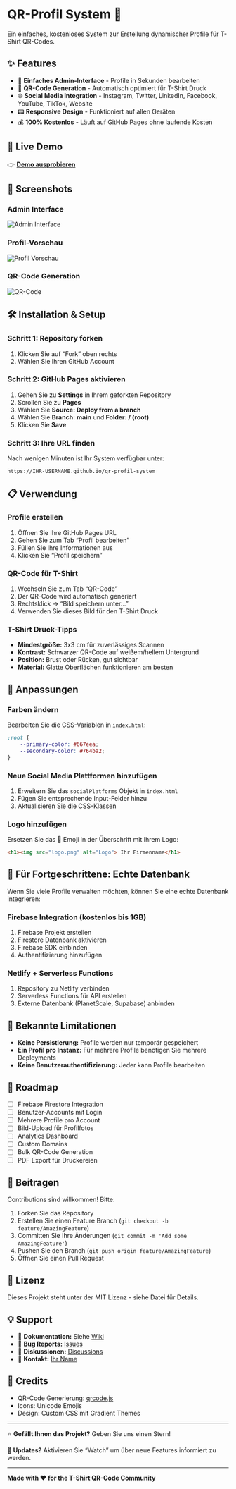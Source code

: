 # QR-Profil System 🎯

Ein einfaches, kostenloses System zur Erstellung dynamischer Profile für T-Shirt QR-Codes.

## ✨ Features

- 📝 **Einfaches Admin-Interface** - Profile in Sekunden bearbeiten
- 📱 **QR-Code Generation** - Automatisch optimiert für T-Shirt Druck
- 🌐 **Social Media Integration** - Instagram, Twitter, LinkedIn, Facebook, YouTube, TikTok, Website
- 📟 **Responsive Design** - Funktioniert auf allen Geräten
- 💰 **100% Kostenlos** - Läuft auf GitHub Pages ohne laufende Kosten

## 🚀 Live Demo

👉 **[Demo ausprobieren](https://IHR-USERNAME.github.io/qr-profil-system)**

## 📸 Screenshots

### Admin Interface

![Admin Interface](docs/screenshot-admin.png)

### Profil-Vorschau

![Profil Vorschau](docs/screenshot-profile.png)

### QR-Code Generation

![QR-Code](docs/screenshot-qr.png)

## 🛠️ Installation & Setup

### Schritt 1: Repository forken

1. Klicken Sie auf “Fork” oben rechts
1. Wählen Sie Ihren GitHub Account

### Schritt 2: GitHub Pages aktivieren

1. Gehen Sie zu **Settings** in Ihrem geforkten Repository
1. Scrollen Sie zu **Pages**
1. Wählen Sie **Source: Deploy from a branch**
1. Wählen Sie **Branch: main** und **Folder: / (root)**
1. Klicken Sie **Save**

### Schritt 3: Ihre URL finden

Nach wenigen Minuten ist Ihr System verfügbar unter:

```
https://IHR-USERNAME.github.io/qr-profil-system
```

## 📋 Verwendung

### Profile erstellen

1. Öffnen Sie Ihre GitHub Pages URL
1. Gehen Sie zum Tab “Profil bearbeiten”
1. Füllen Sie Ihre Informationen aus
1. Klicken Sie “Profil speichern”

### QR-Code für T-Shirt

1. Wechseln Sie zum Tab “QR-Code”
1. Der QR-Code wird automatisch generiert
1. Rechtsklick → “Bild speichern unter…”
1. Verwenden Sie dieses Bild für den T-Shirt Druck

### T-Shirt Druck-Tipps

- **Mindestgröße:** 3x3 cm für zuverlässiges Scannen
- **Kontrast:** Schwarzer QR-Code auf weißem/hellem Untergrund
- **Position:** Brust oder Rücken, gut sichtbar
- **Material:** Glatte Oberflächen funktionieren am besten

## 🔧 Anpassungen

### Farben ändern

Bearbeiten Sie die CSS-Variablen in `index.html`:

```css
:root {
    --primary-color: #667eea;
    --secondary-color: #764ba2;
}
```

### Neue Social Media Plattformen hinzufügen

1. Erweitern Sie das `socialPlatforms` Objekt in `index.html`
1. Fügen Sie entsprechende Input-Felder hinzu
1. Aktualisieren Sie die CSS-Klassen

### Logo hinzufügen

Ersetzen Sie das 🎯 Emoji in der Überschrift mit Ihrem Logo:

```html
<h1><img src="logo.png" alt="Logo"> Ihr Firmenname</h1>
```

## 📱 Für Fortgeschrittene: Echte Datenbank

Wenn Sie viele Profile verwalten möchten, können Sie eine echte Datenbank integrieren:

### Firebase Integration (kostenlos bis 1GB)

1. Firebase Projekt erstellen
1. Firestore Datenbank aktivieren
1. Firebase SDK einbinden
1. Authentifizierung hinzufügen

### Netlify + Serverless Functions

1. Repository zu Netlify verbinden
1. Serverless Functions für API erstellen
1. Externe Datenbank (PlanetScale, Supabase) anbinden

## 🐛 Bekannte Limitationen

- **Keine Persistierung:** Profile werden nur temporär gespeichert
- **Ein Profil pro Instanz:** Für mehrere Profile benötigen Sie mehrere Deployments
- **Keine Benutzerauthentifizierung:** Jeder kann Profile bearbeiten

## 🔮 Roadmap

- [ ] Firebase Firestore Integration
- [ ] Benutzer-Accounts mit Login
- [ ] Mehrere Profile pro Account
- [ ] Bild-Upload für Profilfotos
- [ ] Analytics Dashboard
- [ ] Custom Domains
- [ ] Bulk QR-Code Generation
- [ ] PDF Export für Druckereien

## 🤝 Beitragen

Contributions sind willkommen! Bitte:

1. Forken Sie das Repository
1. Erstellen Sie einen Feature Branch (`git checkout -b feature/AmazingFeature`)
1. Committen Sie Ihre Änderungen (`git commit -m 'Add some AmazingFeature'`)
1. Pushen Sie den Branch (`git push origin feature/AmazingFeature`)
1. Öffnen Sie einen Pull Request

## 📄 Lizenz

Dieses Projekt steht unter der MIT Lizenz - siehe <LICENSE> Datei für Details.

## 💡 Support

- 📖 **Dokumentation:** Siehe [Wiki](../../wiki)
- 🐛 **Bug Reports:** [Issues](../../issues)
- 💬 **Diskussionen:** [Discussions](../../discussions)
- 📧 **Kontakt:** [Ihr Name](mailto:ihre-email@domain.com)

## 🙏 Credits

- QR-Code Generierung: [qrcode.js](https://github.com/davidshimjs/qrcodejs)
- Icons: Unicode Emojis
- Design: Custom CSS mit Gradient Themes

-----

⭐ **Gefällt Ihnen das Projekt?** Geben Sie uns einen Stern!

🔄 **Updates?** Aktivieren Sie “Watch” um über neue Features informiert zu werden.

-----

**Made with ❤️ for the T-Shirt QR-Code Community**
